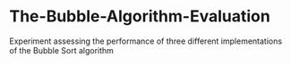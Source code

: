 # The-Bubble-Algorithm-Evaluation
Experiment assessing the performance of three different implementations of the Bubble Sort algorithm
